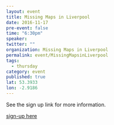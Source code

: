 ```yaml
---
layout: event
title: Missing Maps in Liverpool
date: 2016-11-17
pre-event: false
time: "6:30pm"
speaker: 
twitter: ""
organization: Missing Maps in Liverpool
permalink: event/MissingMapsinLiverpool
tags: 
  - thursday
category: event
published: true
lat: 53.3933
lon: -2.9186
---
```


See the sign up link for more information.

[sign-up here](https://www.eventbrite.co.uk/e/missing-maps-in-liverpool-tickets-29078159558)
